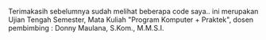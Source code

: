 Terimakasih sebelumnya sudah melihat beberapa code saya..
ini merupakan Ujian Tengah Semester, Mata Kuliah "Program Komputer + Praktek", dosen pembimbing : Donny Maulana, S.Kom., M.M.S.I.
